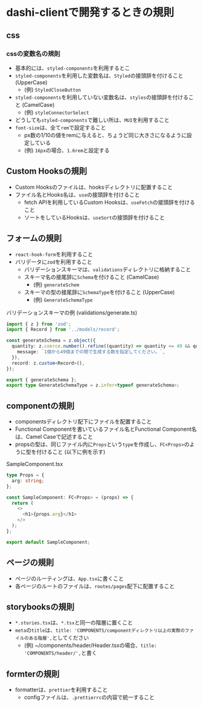 # dashi-clientで開発するときの規則

## css

### cssの変数名の規則

- 基本的には、`styled-components`を利用するとこ
- `styled-components`を利用した変数名は、`Styled`の接頭辞を付けること (UpperCase)
  - (例) `StyledCloseButton`
- `styled-components`を利用していない変数名は、`styles`の接頭辞を付けること (CamelCase)
  - (例) `styleConnectorSelect`
- どうしても`styled-components`で難しい所は、`MUI`を利用すること
- `font-size`は、全て`rem`で設定すること
  - px数の1/10の値をremに与えると、ちょうど同じ大きさになるように設定している
  - (例) `16px`の場合、`1.6rem`と設定する

## Custom Hooksの規則

- Custom Hooksのファイルは、hooksディレクトリに配置すること
- ファイル名とHooks名は、`use`の接頭辞を付けること
  - fetch APIを利用しているCustom Hooksは、`useFetch`の接頭辞を付けること
  - ソートをしているHooksは、`useSort`の接頭辞を付けること

## フォームの規則

- `react-hook-form`を利用すること
- バリデータに`zod`を利用すること
  - バリデーションスキーマは、`validations`ディレクトリに格納すること
  - スキーマ名の接尾辞に`Schema`を付けること (CamelCase)
    - (例) `generateSchem`
  - スキーマの型の接尾辞に`SchemaType`を付けること (UpperCase)
    - (例) `GenerateSchemaType`

バリデーションスキーマの例 (validations/generate.ts)

```typescript
import { z } from 'zod';
import { Record } from '../models/record';

const generateSchema = z.object({
  quantity: z.coerce.number().refine((quantity) => quantity <= 49 && quantity >= 1 && Number.isInteger(quantity), {
    message: `1個から49個までの間で生成する数を指定してください。`,
  }),
  record: z.custom<Record>(),
});

export { generateSchema };
export type GenerateSchemaType = z.infer<typeof generateSchema>;
```

## componentの規則

- componentsディレクトリ配下にファイルを配置すること
- Functional Componentを書いているファイル名とFunctional Component名は、Camel Caseで記述すること
- propsの型は、同じファイル内に`Props`という`type`を作成し、`FC<Props>`のように型を付けること (以下に例を示す)

SampleComponent.tsx

```typescript
type Props = {
  arg: string;
};

const SampleComponent: FC<Props> = (props) => {
  return (
    <>
      <h1>{props.arg}</h1>
    </>
  );
};

export default SampleComponent;

```

## ページの規則

- ページのルーティングは、`App.tsx`に書くこと
- 各ページのルートのファイルは、`routes/pages`配下に配置すること

## storybooksの規則

- `*.stories.tsx`は、`*.tsx`と同一の階層に置くこと
- `meta`の`title`は、`title: 'COMPONENTS/componentディレクトリ以上の実際のファイルのある階層',`としてください
  - (例) ~/components/header/Header.tsxの場合、`title: 'COMPONENTS/header/',`と書く

## formterの規則

- formatterは、`prettier`を利用すること
  - configファイルは、`.prettierrc`の内容で統一すること

